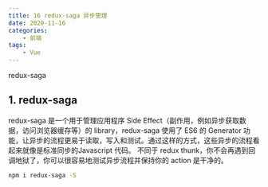 ```yaml
---
title: 16 redux-saga 异步管理
date: 2020-11-16
categories:
    - 前端
tags:
	- Vue
---
```

redux-saga
<!-- more -->

## 1. redux-saga
redux-saga 是⼀个⽤于管理应⽤程序 Side Effect（副作⽤，例如异步获取数据，访问浏览器缓存等）的 library，redux-saga 使⽤了 ES6 的 Generator 功能，让异步的流程更易于读取，写⼊和测试。通过这样的⽅式，这些异步的流程看起来就像是标准同步的Javascript 代码。
不同于 redux thunk，你不会再遇到回调地狱了，你可以很容易地测试异步流程并保持你的 action 是⼲净的。

```bash
npm i redux-saga -S
```